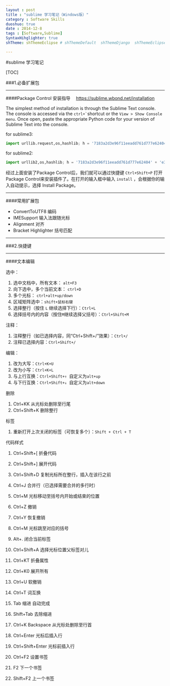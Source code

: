 ```yaml
---
layout : post
title : "sublime 学习笔记（Windows版）"
category : Software Skills
duoshuo: true
date : 2014-12-8
tags : [Software,Sublime]
SyntaxHihglighter: true
shTheme: shThemeEclipse # shThemeDefault  shThemeDjango  shThemeEclipse  shThemeEmacs  shThemeFadeToGrey  shThemeMidnight  shThemeRDark

---
```


#sublime 学习笔记

[TOC]

###1.必备扩展包

---

####Package Control
安装指导 　https://sublime.wbond.net/installation

The simplest method of installation is through the Sublime Text console. 
The console is accessed via the ``` ctrl+` ```shortcut or the `View > Show Console menu`. 
Once open, paste the appropriate Python code for your version of Sublime Text into the console.

for sublime3:

```python
import urllib.request,os,hashlib; h = '7183a2d3e96f11eeadd761d777e62404' + 'e330c659d4bb41d3bdf022e94cab3cd0'; pf = 'Package Control.sublime-package'; ipp = sublime.installed_packages_path(); urllib.request.install_opener( urllib.request.build_opener( urllib.request.ProxyHandler()) ); by = urllib.request.urlopen( 'http://packagecontrol.io/' + pf.replace(' ', '%20')).read(); dh = hashlib.sha256(by).hexdigest(); print('Error validating download (got %s instead of %s), please try manual install' % (dh, h)) if dh != h else open(os.path.join( ipp, pf), 'wb' ).write(by)
```
for sublime2:

```python
import urllib2,os,hashlib; h = '7183a2d3e96f11eeadd761d777e62404' + 'e330c659d4bb41d3bdf022e94cab3cd0'; pf = 'Package Control.sublime-package'; ipp = sublime.installed_packages_path(); os.makedirs( ipp ) if not os.path.exists(ipp) else None; urllib2.install_opener( urllib2.build_opener( urllib2.ProxyHandler()) ); by = urllib2.urlopen( 'http://packagecontrol.io/' + pf.replace(' ', '%20')).read(); dh = hashlib.sha256(by).hexdigest(); open( os.path.join( ipp, pf), 'wb' ).write(by) if dh == h else None; print('Error validating download (got %s instead of %s), please try manual install' % (dh, h) if dh != h else 'Please restart Sublime Text to finish installation')
```

经过上面安装了Package Control后，我们就可以通过快捷键 `Ctrl+Shift+P` 打开Package Control来安装插件了。在打开的输入框中输入 `install` ，会根据你的输入自动提示，选择 Install Package。

---

####常用扩展包

 - ConvertToUTF8 	编码
 - IMESupport 		输入法跟随光标
 - Alignment		对齐
 - Bracket Highlighter 括号匹配

---

###2.快捷键

---

####文本编辑

选中：

 1. 选中文档中，所有文本： `alt+F3`
 2. 向下选中，多个当前文本： `ctrl+D`
 3. 多个光标： `ctrl+alt+up/down`
 4. 区域矩阵选中：`shift+鼠标右键`
 5. 选择整行（按住 `L` 继续选择下行）：`Ctrl+L`
 6. 选择括号内的内容（按住`M`继续选择父括号）：`Ctrl+Shift+M`

注释：

 1. 注释整行（如已选择内容，同“Ctrl+Shift+/”效果）：`Ctrl+/` 
 2. 注释已选择内容：`Ctrl+Shift+/`

编辑：

 1. 改为大写：`Ctrl+K+U`
 2. 改为小写：`Ctrl+K+L`
 3. 与上行互换：`Ctrl+Shift+↑ `自定义为`alt+up`
 4. 与下行互换：`Ctrl+Shift+↓ `自定义为`alt+down`

删除

 1. Ctrl+KK 从光标处删除至行尾
 3. Ctrl+Shift+K 删除整行

标签

 1. 重新打开上次关闭的标签（可恢复多个）：`Shift + Ctrl + T`


代码样式

 1. Ctrl+Shift+[ 折叠代码
 2. Ctrl+Shift+] 展开代码

 4. Ctrl+Shift+D 复制光标所在整行，插入在该行之前
 5. Ctrl+J 合并行（已选择需要合并的多行时）

 9. Ctrl+M 光标移动至括号内开始或结束的位置
 1. Ctrl+Z 撤销
 1. Ctrl+Y 恢复撤销
 1. Ctrl+M 光标跳至对应的括号
 1. Alt+. 闭合当前标签
 1. Ctrl+Shift+A 选择光标位置父标签对儿

 1. Ctrl+KT 折叠属性
 1. Ctrl+K0 展开所有
 1. Ctrl+U 软撤销
 1. Ctrl+T 词互换
 1. Tab 缩进 自动完成
 1. Shift+Tab 去除缩进

 1. Ctrl+K Backspace 从光标处删除至行首
 1. Ctrl+Enter 光标后插入行
 1. Ctrl+Shift+Enter 光标前插入行
 1. Ctrl+F2 设置书签
 1. F2 下一个书签
 1. Shift+F2 上一个书签











